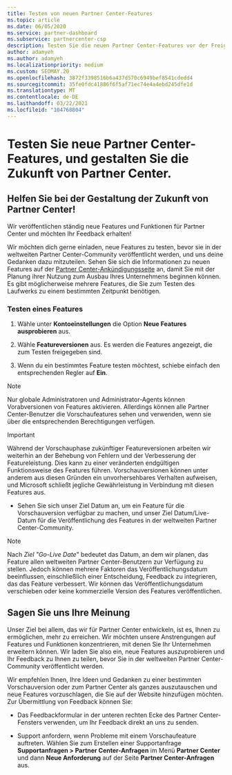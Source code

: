 ```yaml
---
title: Testen von neuen Partner Center-Features
ms.topic: article
ms.date: 06/05/2020
ms.service: partner-dashboard
ms.subservice: partnercenter-csp
description: Testen Sie die neuen Partner Center-Features vor der Freigabe, und teilen Sie uns Ihre Meinung mit. Helfen Sie bei der Gestaltung der Zukunft von Partner Center!
author: adamyeh
ms.author: adamyeh
ms.localizationpriority: medium
ms.custom: SEOMAY.20
ms.openlocfilehash: 3872f3398516b6a437d570c6949bef8541cdedd4
ms.sourcegitcommit: 35fe0fdc41886f6f5af71ec74e4a4ebd245dfe1d
ms.translationtype: MT
ms.contentlocale: de-DE
ms.lasthandoff: 03/22/2021
ms.locfileid: "104768804"
---
```

# <a name="test-drive-new-partner-center-features-and-help-shape-the-future-of-partner-center"></a>Testen Sie neue Partner Center-Features, und gestalten Sie die Zukunft von Partner Center.


## <a name="help-shape-the-future-of-partner-center"></a>Helfen Sie bei der Gestaltung der Zukunft von Partner Center!

Wir veröffentlichen ständig neue Features und Funktionen für Partner Center und möchten Ihr Feedback erhalten!

Wir möchten dich gerne einladen, neue Features zu testen, bevor sie in der weltweiten Partner Center-Community veröffentlicht werden, und uns deine Gedanken dazu mitzuteilen. Sehen Sie sich die Informationen zu neuen Features auf der [Partner Center-Ankündigungsseite](announcements/index.md) an, damit Sie mit der Planung ihrer Nutzung zum Ausbau Ihres Unternehmens beginnen können. Es gibt möglicherweise mehrere Features, die Sie zum Testen des Laufwerks zu einem bestimmten Zeitpunkt benötigen.

### <a name="test-drive-a-feature"></a>Testen eines Features

1. Wähle unter **Kontoeinstellungen** die Option **Neue Features ausprobieren** aus.

2. Wähle **Featureversionen** aus. Es werden die Features angezeigt, die zum Testen freigegeben sind.

3. Wenn du ein bestimmtes Feature testen möchtest, schiebe einfach den entsprechenden Regler auf **Ein**.

> [!NOTE]  
> Nur globale Administratoren und Administrator-Agents können Vorabversionen von Features aktivieren. Allerdings können alle Partner Center-Benutzer die Vorschaufeatures sehen und verwenden, wenn sie über die entsprechenden Berechtigungen verfügen.

> [!IMPORTANT]  
> Während der Vorschauphase zukünftiger Featureversionen arbeiten wir weiterhin an der Behebung von Fehlern und der Verbesserung der Featureleistung. Dies kann zu einer veränderten endgültigen Funktionsweise des Features führen. Vorschauversionen können unter anderem aus diesen Gründen ein unvorhersehbares Verhalten aufweisen, und Microsoft schließt jegliche Gewährleistung in Verbindung mit diesen Features aus.

- Sehen Sie sich unser Ziel Datum an, um ein Feature für die Vorschauversion verfügbar zu machen, und unser Ziel Datum/Live-Datum für die Veröffentlichung des Features in der weltweiten Partner Center-Community.

> [!NOTE]  
> Nach *Ziel "Go-Live Date*" bedeutet das Datum, an dem wir planen, das Feature allen weltweiten Partner Center-Benutzern zur Verfügung zu stellen. Jedoch können mehrere Faktoren das Veröffentlichungsdatum beeinflussen, einschließlich einer Entscheidung, Feedback zu integrieren, das das Feature verbessert. Wir können das Veröffentlichungsdatum verschieben oder keine kommerzielle Version des Features veröffentlichen.  
 
## <a name="tell-us-what-you-think"></a>Sagen Sie uns Ihre Meinung

Unser Ziel bei allem, das wir für Partner Center entwickeln, ist es, Ihnen zu ermöglichen, mehr zu erreichen. Wir möchten unsere Anstrengungen auf Features und Funktionen konzentrieren, mit denen Sie Ihr Unternehmen erweitern können. Wir laden Sie also ein, neue Features auszuprobieren und Ihr Feedback zu Ihnen zu teilen, bevor Sie in der weltweiten Partner Center-Community veröffentlicht werden. 

Wir empfehlen Ihnen, Ihre Ideen und Gedanken zu einer bestimmten Vorschauversion oder zum Partner Center als ganzes auszutauschen und neue Features vorzuschlagen, die Sie auf der Website hinzufügen möchten. Zur Übermittlung von Feedback können Sie:  

- Das Feedbackformular in der unteren rechten Ecke des Partner Center-Fensters verwenden, um Ihr Feedback direkt an uns zu senden. 

- Support anfordern, wenn Probleme mit einem Vorschaufeature auftreten. Wählen Sie zum Erstellen einer Supportanfrage **Supportanfragen > Partner Center-Anfragen** im Menü **Partner Center** und dann **Neue Anforderung** auf der Seite **Partner Center-Anfragen** aus.



